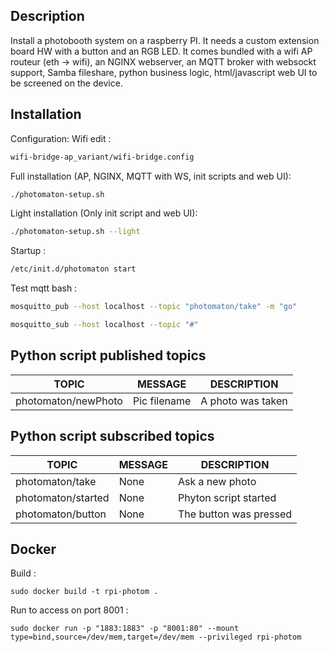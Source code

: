 ## Description

Install a photobooth system on a raspberry PI. It needs a custom extension board HW with a button and an RGB LED.
It comes bundled with a wifi AP routeur (eth -> wifi), an NGINX webserver, an MQTT broker with websockt support,
Samba fileshare, python business logic, html/javascript web UI to be screened on the device.


## Installation

Configuration:
Wifi edit :
```bash
wifi-bridge-ap_variant/wifi-bridge.config
```

Full installation (AP, NGINX, MQTT with WS, init scripts and web UI):
```bash
./photomaton-setup.sh
```

Light installation (Only init script and web UI):
```bash
./photomaton-setup.sh --light
```

Startup :
```bash
/etc/init.d/photomaton start
```

Test mqtt bash :
```bash
mosquitto_pub --host localhost --topic "photomaton/take" -m "go"

mosquitto_sub --host localhost --topic "#"
```

## Python script published topics

| TOPIC                 | MESSAGE       | DESCRIPTION                |
| --------------------- | ------------- | -------------------------- |
| photomaton/newPhoto   | Pic filename  | A photo was taken          |

## Python script subscribed topics

| TOPIC                 | MESSAGE       | DESCRIPTION                |
| --------------------- | ------------- | -------------------------- |
| photomaton/take       | None          | Ask a new photo            |
| photomaton/started    | None          | Phyton script started      |
| photomaton/button     | None          | The button was pressed     |

## Docker
Build :
```
sudo docker build -t rpi-photom .
```

Run to access on port 8001 : 
```
sudo docker run -p "1883:1883" -p "8001:80" --mount type=bind,source=/dev/mem,target=/dev/mem --privileged rpi-photom
```